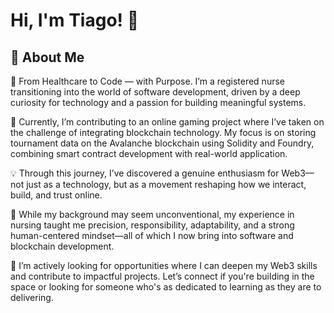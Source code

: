 
# Hi, I'm Tiago! 👋


## 🚀 About Me
🧠 From Healthcare to Code — with Purpose.
I’m a registered nurse transitioning into the world of software development, driven by a deep curiosity for technology and a passion for building meaningful systems.

🎯 Currently, I’m contributing to an online gaming project where I’ve taken on the challenge of integrating blockchain technology. My focus is on storing tournament data on the Avalanche blockchain using Solidity and Foundry, combining smart contract development with real-world application.

💡 Through this journey, I’ve discovered a genuine enthusiasm for Web3—not just as a technology, but as a movement reshaping how we interact, build, and trust online.

💼 While my background may seem unconventional, my experience in nursing taught me precision, responsibility, adaptability, and a strong human-centered mindset—all of which I now bring into software and blockchain development.

🚀 I’m actively looking for opportunities where I can deepen my Web3 skills and contribute to impactful projects. Let’s connect if you're building in the space or looking for someone who's as dedicated to learning as they are to delivering.
